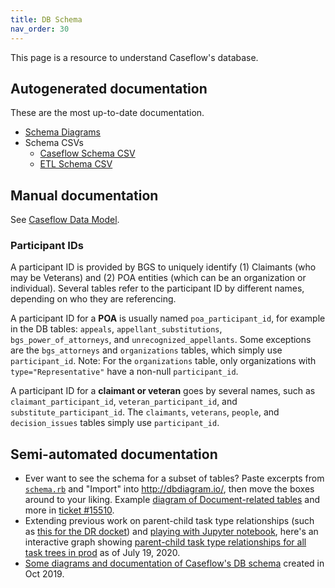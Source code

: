 ```yaml
---
title: DB Schema
nav_order: 30
---
```


This page is a resource to understand Caseflow's database.

## Autogenerated documentation

These are the most up-to-date documentation.

- [Schema Diagrams](/caseflow/task_trees/schema/schema_diagrams)
- Schema CSVs
  + [Caseflow Schema CSV](/caseflow/task_trees/schema/caseflow_schema_csv)
  + [ETL Schema CSV](/caseflow/task_trees/schema/etl_schema_csv)


## Manual documentation

See [Caseflow Data Model](/caseflow/task_trees/data-model).

### Participant IDs

A participant ID is provided by BGS to uniquely identify (1) Claimants (who may be Veterans) and (2) POA entities (which can be an organization or individual). Several tables refer to the participant ID by different names, depending on who they are referencing.

A participant ID for a **POA** is usually named `poa_participant_id`, for example in the DB tables: `appeals`, `appellant_substitutions`, `bgs_power_of_attorneys`, and `unrecognized_appellants`. Some exceptions are the `bgs_attorneys` and `organizations` tables, which simply use `participant_id`. Note: For the `organizations` table, only organizations with `type="Representative"` have a non-null `participant_id`.

A participant ID for a **claimant or veteran** goes by several names, such as `claimant_participant_id`, `veteran_participant_id`, and `substitute_participant_id`. The `claimants`, `veterans`, `people`, and `decision_issues` tables simply use `participant_id`.


## Semi-automated documentation
* Ever want to see the schema for a subset of tables? Paste excerpts from [`schema.rb`](https://github.com/department-of-veterans-affairs/caseflow/blob/master/db/schema.rb) and "Import" into http://dbdiagram.io/, then move the boxes around to your liking. Example [diagram of Document-related tables](https://dbdiagram.io/d/5ed6793d39d18f5553002077) and more in [ticket #15510](https://github.com/department-of-veterans-affairs/caseflow/issues/15510).
* Extending previous work on parent-child task type relationships (such as [this for the DR docket](https://github.com/department-of-veterans-affairs/appeals-team/blob/master/Project%20Folders/Tasks/tasktrees/docs-DR/freq-parentchild.md)) and [playing with Jupyter notebook](https://github.com/yoomlam/notes/blob/master/python_notebook/connect_postgres.ipynb), here's an interactive graph showing [parent-child task type relationships for all task trees in prod](https://htmlpreview.github.io/?https://github.com/yoomlam/notes/blob/master/python_notebook/ParentChildTaskTypeCounts.html) as of July 19, 2020.
* [Some diagrams and documentation of Caseflow's DB schema](https://docs.google.com/document/d/1uJ0Y8jPDWiJpqh-cOjWpFud9JqVrwy8GP5elG17lTZM/edit) created in Oct 2019.
